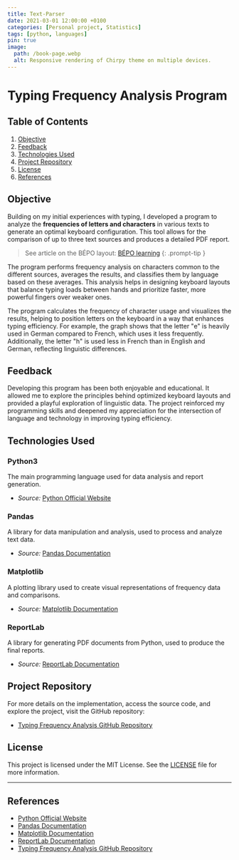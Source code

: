 ```yaml
---
title: Text-Parser
date: 2021-03-01 12:00:00 +0100
categories: [Personal project, Statistics]
tags: [python, languages]
pin: true
image:
  path: /book-page.webp
  alt: Responsive rendering of Chirpy theme on multiple devices.
---
```

# Typing Frequency Analysis Program

## Table of Contents

1. [Objective](#objective)
2. [Feedback](#feedback)
3. [Technologies Used](#technologies-used)
4. [Project Repository](#project-repository)
5. [License](#license)
6. [References](#references)

## Objective

Building on my initial experiences with typing, I developed a program to analyze the **frequencies of letters and characters** in various texts to generate an optimal keyboard configuration. This tool allows for the comparison of up to three text sources and produces a detailed PDF report.

> See article on the BÉPO layout: [BÉPO learning](https://constantin-hentgen.github.io/posts/Bepo-learning/)
{: .prompt-tip }

The program performs frequency analysis on characters common to the different sources, averages the results, and classifies them by language based on these averages. This analysis helps in designing keyboard layouts that balance typing loads between hands and prioritize faster, more powerful fingers over weaker ones.

The program calculates the frequency of character usage and visualizes the results, helping to position letters on the keyboard in a way that enhances typing efficiency. For example, the graph shows that the letter "e" is heavily used in German compared to French, which uses it less frequently. Additionally, the letter "h" is used less in French than in English and German, reflecting linguistic differences.

## Feedback

Developing this program has been both enjoyable and educational. It allowed me to explore the principles behind optimized keyboard layouts and provided a playful exploration of linguistic data. The project reinforced my programming skills and deepened my appreciation for the intersection of language and technology in improving typing efficiency.

## Technologies Used

### Python3

The main programming language used for data analysis and report generation.

- _Source:_ [Python Official Website](https://www.python.org/)

### Pandas

A library for data manipulation and analysis, used to process and analyze text data.

- _Source:_ [Pandas Documentation](https://pandas.pydata.org/pandas-docs/stable/)

### Matplotlib

A plotting library used to create visual representations of frequency data and comparisons.

- _Source:_ [Matplotlib Documentation](https://matplotlib.org/stable/contents.html)

### ReportLab

A library for generating PDF documents from Python, used to produce the final reports.

- _Source:_ [ReportLab Documentation](https://www.reportlab.com/docs/reportlab-userguide.pdf)

## Project Repository

For more details on the implementation, access the source code, and explore the project, visit the GitHub repository:

- [Typing Frequency Analysis GitHub Repository](https://github.com/Constantin-Hentgen/Typing-Frequency-Analysis)

## License

This project is licensed under the MIT License. See the [LICENSE](https://github.com/Constantin-Hentgen/Typing-Frequency-Analysis/blob/main/LICENSE) file for more information.

---

## References

- [Python Official Website](https://www.python.org/)
- [Pandas Documentation](https://pandas.pydata.org/pandas-docs/stable/)
- [Matplotlib Documentation](https://matplotlib.org/stable/contents.html)
- [ReportLab Documentation](https://www.reportlab.com/docs/reportlab-userguide.pdf)
- [Typing Frequency Analysis GitHub Repository](https://github.com/Constantin-Hentgen/Typing-Frequency-Analysis)
